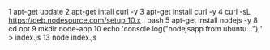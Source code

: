 1  apt-get update
2  apt-get intall curl -y
3  apt-get install curl -y
4  curl -sL https://deb.nodesource.com/setup_10.x | bash
5  apt-get install nodejs -y
8  cd opt
9  mkdir node-app
10  echo 'console.log("nodejsapp from ubuntu...");' > index.js
13  node index.js

